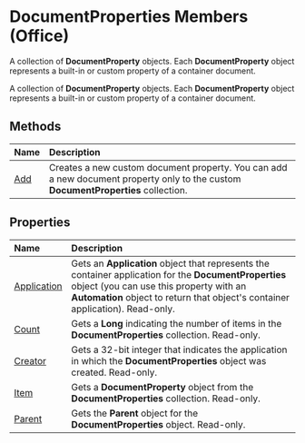 
# DocumentProperties Members (Office)
A collection of  **DocumentProperty** objects. Each **DocumentProperty** object represents a built-in or custom property of a container document.

A collection of  **DocumentProperty** objects. Each **DocumentProperty** object represents a built-in or custom property of a container document.


## Methods



|**Name**|**Description**|
|:-----|:-----|
|[Add](80738562-8b0b-33f1-3dfa-0d66b1844ef7.md)|Creates a new custom document property. You can add a new document property only to the custom  **DocumentProperties** collection.|

## Properties



|**Name**|**Description**|
|:-----|:-----|
|[Application](b91998a4-f933-d584-8293-e63ad82447e2.md)|Gets an  **Application** object that represents the container application for the **DocumentProperties** object (you can use this property with an **Automation** object to return that object's container application). Read-only.|
|[Count](8f4367bd-d30a-ba45-3ec2-3c5b94ede4d8.md)|Gets a  **Long** indicating the number of items in the **DocumentProperties** collection. Read-only.|
|[Creator](47ba7f73-b72e-2990-d35d-cd73b08b91cd.md)|Gets a 32-bit integer that indicates the application in which the  **DocumentProperties** object was created. Read-only.|
|[Item](33649822-adc5-5efd-7e05-87735b30b19f.md)|Gets a  **DocumentProperty** object from the **DocumentProperties** collection. Read-only.|
|[Parent](e1239ffa-b89e-e78f-4009-d576c473d477.md)|Gets the  **Parent** object for the **DocumentProperties** object. Read-only.|
